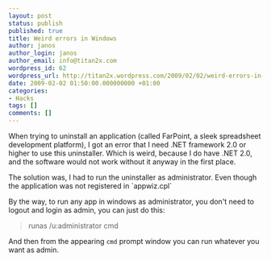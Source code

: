 ```yaml
---
layout: post
status: publish
published: true
title: Weird errors in Windows
author: janos
author_login: janos
author_email: info@titan2x.com
wordpress_id: 62
wordpress_url: http://titan2x.wordpress.com/2009/02/02/weird-errors-in-windows/
date: 2009-02-02 01:50:00.000000000 +01:00
categories:
- Hacks
tags: []
comments: []
---
```

When trying to uninstall an application (called FarPoint, a sleek spreadsheet development platform), I got an error that I need .NET framework 2.0 or higher to use this uninstaller. Which is weird, because I do have .NET 2.0, and the software would not work without it anyway in the first place. 

<p>The solution was, I had to run the uninstaller as administrator. Even though the application was not registered in `appwiz.cpl`</p>

By the way, to run any app in windows as administrator, you don't need to logout and login as admin, you can just do this:
<blockquote>runas /u:administrator cmd</blockquote>

And then from the appearing `cmd` prompt window you can run whatever you want as admin.
